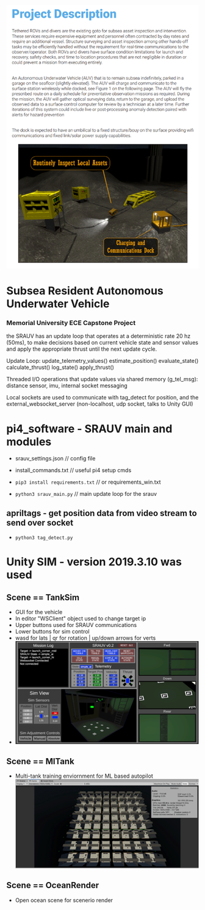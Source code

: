 
![Alt text](Media/ProjectDescription.PNG?raw=true "Project description")

# Subsea Resident Autonomous Underwater Vehicle
### Memorial University ECE Capstone Project

  the SRAUV has an update loop that operates at a
    deterministic rate 20 hz (50ms), to make decisions
    based on current vehicle state and sensor values and apply the
    appropriate thrust until the next update cycle.

  Update Loop:
    update_telemetry_values()
    estimate_position()
    evaluate_state()
    calculate_thrust()
    log_state()
    apply_thrust()
      
  Threaded I/O operations that update values via shared memory (g_tel_msg):
    distance sensor, imu, internal socket messaging
    
  Local sockets are used to communicate with tag_detect for position, and
  the external_websocket_server (non-localhost, udp socket, talks to Unity GUI)
  
# pi4_software - SRAUV main and modules
- srauv_settings.json // config file
- install_commands.txt // useful pi4 setup cmds
- `pip3 install requirements.txt` // or requirements_win.txt

- `python3 srauv_main.py` // main update loop for the srauv
## apriltags - get position data from video stream to send over socket
- `python3 tag_detect.py`

# Unity SIM - version 2019.3.10 was used 
## Scene == TankSim
- GUI for the vehicle
- In editor "WSClient" object used to change target ip
- Upper buttons used for SRAUV communications
- Lower buttons for sim control
- wasd for lats | qr for rotation | up/down arrows for verts
- ![Alt text](Media/gui.png?raw=true "GUI")

## Scene == MlTank
- Multi-tank training enviornment for ML based autopilot
![Alt text](Media/ml_tank.png?raw=true "Machine learning tanks")

## Scene == OceanRender
- Open ocean scene for scenerio render

